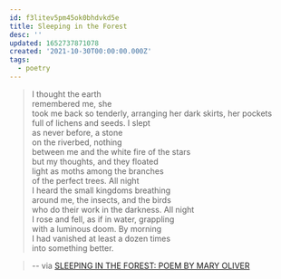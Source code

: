 ```yaml
---
id: f3litev5pm45ok0bhdvkd5e
title: Sleeping in the Forest
desc: ''
updated: 1652737871078
created: '2021-10-30T00:00:00.000Z'
tags:
  - poetry
---
```


> I thought the earth  
> remembered me, she  
> took me back so tenderly, arranging
> her dark skirts, her pockets  
> full of lichens and seeds. I slept  
> as never before, a stone  
> on the riverbed, nothing  
> between me and the white fire of the stars  
> but my thoughts, and they floated  
> light as moths among the branches  
> of the perfect trees. All night  
> I heard the small kingdoms breathing  
> around me, the insects, and the birds  
> who do their work in the darkness. All night  
> I rose and fell, as if in water, grappling  
> with a luminous doom. By morning  
> I had vanished at least a dozen times  
> into something better.

> -- via [SLEEPING IN THE FOREST: POEM BY MARY OLIVER](https://artistic.umn.edu/sleeping-forest-poem-mary-oliver)
